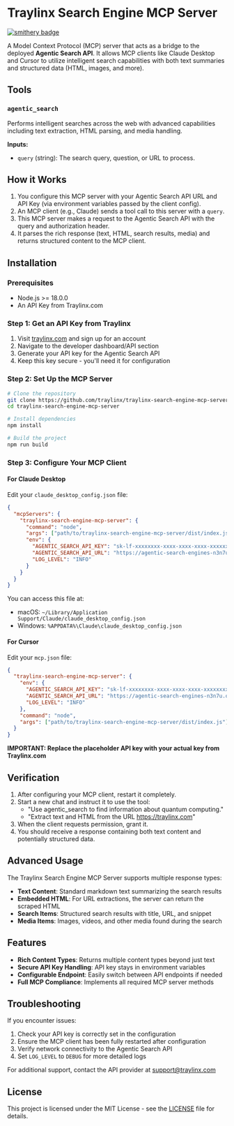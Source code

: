 # Traylinx Search Engine MCP Server

[![smithery badge](https://smithery.ai/badge/traylinx-search-engine-mcp-server)](https://smithery.ai/server/traylinx-search-engine-mcp-server) <!-- Update URL if you publish -->

A Model Context Protocol (MCP) server that acts as a bridge to the deployed **Agentic Search API**. It allows MCP clients like Claude Desktop and Cursor to utilize intelligent search capabilities with both text summaries and structured data (HTML, images, and more).

## Tools

### `agentic_search`
Performs intelligent searches across the web with advanced capabilities including text extraction, HTML parsing, and media handling.

**Inputs:**
- `query` (string): The search query, question, or URL to process.

## How it Works

1. You configure this MCP server with your Agentic Search API URL and API Key (via environment variables passed by the client config).
2. An MCP client (e.g., Claude) sends a tool call to this server with a `query`.
3. This MCP server makes a request to the Agentic Search API with the query and authorization header.
4. It parses the rich response (text, HTML, search results, media) and returns structured content to the MCP client.

## Installation

### Prerequisites

* Node.js >= 18.0.0
* An API Key from Traylinx.com

### Step 1: Get an API Key from Traylinx

1. Visit [traylinx.com](https://traylinx.com) and sign up for an account
2. Navigate to the developer dashboard/API section
3. Generate your API key for the Agentic Search API
4. Keep this key secure - you'll need it for configuration

### Step 2: Set Up the MCP Server

```bash
# Clone the repository
git clone https://github.com/traylinx/traylinx-search-engine-mcp-server.git
cd traylinx-search-engine-mcp-server

# Install dependencies
npm install

# Build the project
npm run build
```

### Step 3: Configure Your MCP Client

#### For Claude Desktop

Edit your `claude_desktop_config.json` file:

```json
{
  "mcpServers": {
    "traylinx-search-engine-mcp-server": {
      "command": "node",
      "args": ["path/to/traylinx-search-engine-mcp-server/dist/index.js"],
      "env": {
        "AGENTIC_SEARCH_API_KEY": "sk-lf-xxxxxxxx-xxxx-xxxx-xxxx-xxxxxxxxxxxx",
        "AGENTIC_SEARCH_API_URL": "https://agentic-search-engines-n3n7u.ondigitalocean.app",
        "LOG_LEVEL": "INFO"
      }
    }
  }
}
```

You can access this file at:
- macOS: `~/Library/Application Support/Claude/claude_desktop_config.json`
- Windows: `%APPDATA%\Claude\claude_desktop_config.json`

#### For Cursor

Edit your `mcp.json` file:

```json
{
  "traylinx-search-engine-mcp-server": {
    "env": {
      "AGENTIC_SEARCH_API_KEY": "sk-lf-xxxxxxxx-xxxx-xxxx-xxxx-xxxxxxxxxxxx",
      "AGENTIC_SEARCH_API_URL": "https://agentic-search-engines-n3n7u.ondigitalocean.app",
      "LOG_LEVEL": "INFO"
    },
    "command": "node",
    "args": ["path/to/traylinx-search-engine-mcp-server/dist/index.js"]
  }
}
```

**IMPORTANT: Replace the placeholder API key with your actual key from Traylinx.com**

## Verification

1. After configuring your MCP client, restart it completely.
2. Start a new chat and instruct it to use the tool:
   - "Use agentic_search to find information about quantum computing."
   - "Extract text and HTML from the URL https://traylinx.com"
3. When the client requests permission, grant it.
4. You should receive a response containing both text content and potentially structured data.

## Advanced Usage

The Traylinx Search Engine MCP Server supports multiple response types:

* **Text Content**: Standard markdown text summarizing the search results
* **Embedded HTML**: For URL extractions, the server can return the scraped HTML
* **Search Items**: Structured search results with title, URL, and snippet
* **Media Items**: Images, videos, and other media found during the search

## Features

* **Rich Content Types**: Returns multiple content types beyond just text
* **Secure API Key Handling**: API key stays in environment variables
* **Configurable Endpoint**: Easily switch between API endpoints if needed
* **Full MCP Compliance**: Implements all required MCP server methods

## Troubleshooting

If you encounter issues:

1. Check your API key is correctly set in the configuration
2. Ensure the MCP client has been fully restarted after configuration
3. Verify network connectivity to the Agentic Search API
4. Set `LOG_LEVEL` to `DEBUG` for more detailed logs

For additional support, contact the API provider at support@traylinx.com

## License

This project is licensed under the MIT License - see the [LICENSE](LICENSE) file for details. 